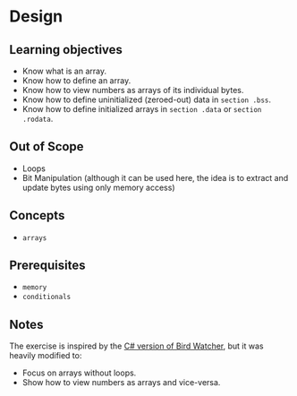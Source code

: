 # Design

## Learning objectives

- Know what is an array.
- Know how to define an array.
- Know how to view numbers as arrays of its individual bytes.
- Know how to define uninitialized (zeroed-out) data in `section .bss`.
- Know how to define initialized arrays in `section .data` or `section .rodata`.

## Out of Scope

- Loops
- Bit Manipulation (although it can be used here, the idea is to extract and update bytes using only memory access)

## Concepts

- `arrays`

## Prerequisites

- `memory`
- `conditionals`

## Notes

The exercise is inspired by the [C# version of Bird Watcher][csharp-bird-watcher], but it was heavily modified to:

- Focus on arrays without loops.
- Show how to view numbers as arrays and vice-versa.

[csharp-bird-watcher]: https://github.com/exercism/csharp/blob/main/exercises/concept/bird-watcher/.docs/instructions.md
